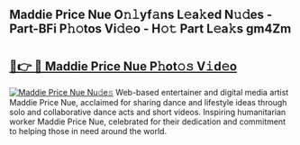 ## Maddie Price Nue O𝚗𝚕yf𝚊ns L𝚎a𝚔ed N𝚞𝚍es - Part-BFi P𝚑𝚘tos Vi𝚍𝚎o - H𝚘𝚝 Part L𝚎a𝚔s gm4Zm

# <h2><a href="http://kfesuz.oniu.top/?m=Maddie+Price+Nue">🔗👉 🔴 Maddie Price Nue P𝚑ot𝚘𝚜 V𝚒d𝚎o</a></h2>

[![Maddie Price Nue Nu𝚍e𝚜](https://i.imgur.com/0qMVB7G.gif)](http://kfesuz.oniu.top/?m=Maddie+Price+Nue)
Web-based entertainer and digital media artist Maddie Price Nue, acclaimed for sharing dance and lifestyle ideas through solo and collaborative dance acts and short videos. Inspiring humanitarian worker Maddie Price Nue, celebrated for their dedication and commitment to helping those in need around the world.  

